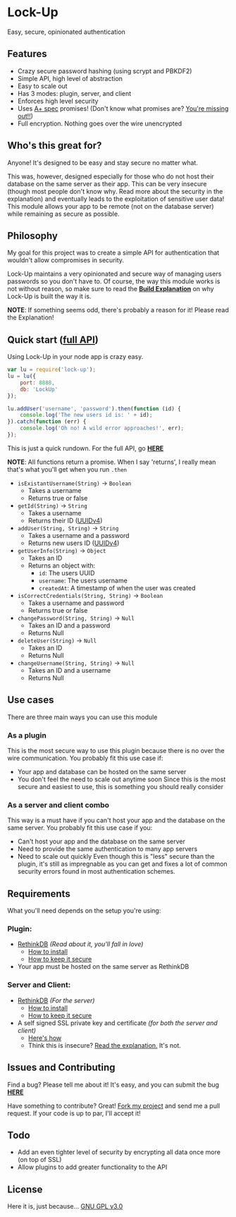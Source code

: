 # Lock-Up
Easy, secure, opinionated authentication

## Features
- Crazy secure password hashing (using scrypt and PBKDF2)
- Simple API, high level of abstraction
- Easy to scale out
- Has 3 modes: plugin, server, and client
- Enforces high level security
- Uses [A+ spec](http://promisesaplus.com/) promises! (Don't know what promises are?
[You're missing out!!](https://github.com/petkaantonov/bluebird#what-are-promises-and-why-should-i-use-them))
- Full encryption. Nothing goes over the wire unencrypted

## Who's this great for?
Anyone! It's designed to be easy and stay secure no matter what.

This was, however, designed especially for those who do not host their database on the
same server as their app. This can be very insecure (though most people don't know why.
Read more about the security in the explanation) and eventually leads to
the exploitation of sensitive user data! This module allows your app to be remote (not on
the database server) while remaining as secure as possible.

## Philosophy
My goal for this project was to create a simple API for authentication that wouldn't
allow compromises in security.

Lock-Up maintains a very opinionated and secure way of managing users passwords so you
don't have to. Of course, the way this module works is not without reason, so make sure
to read the
**[Build Explanation](https://github.com/mkeedlinger/lock-up_node/blob/master/EXPLANATION.md)**
on why Lock-Up is built the way it is.

**NOTE**: If something seems odd, there's probably a reason for it!
Please read the Explanation!

## Quick start ([full API](https://github.com/mkeedlinger/lock-up_node/blob/master/API.md))
Using Lock-Up in your node app is crazy easy.

```javascript
var lu = require('lock-up');
lu = lu({
    port: 8888,
    db: 'LockUp'
});

lu.addUser('username', 'password').then(function (id) {
    console.log('The new users id is: ' + id);
}).catch(function (err) {
    console.log('Oh no! A wild error approaches!', err);
});
```

This is just a quick rundown. For the full API, go **[HERE](https://github.com/mkeedlinger/lock-up_node/blob/master/API.md)**

**NOTE**: All functions return a promise. When I say 'returns', I really mean that's what you'll get when you run `.then`

- `isExistantUsername(String)` -> `Boolean`
    - Takes a username
    - Returns true or false
- `getId(String)` -> `String`
    - Takes a username
    - Returns their ID ([UUIDv4](https://en.wikipedia.org/wiki/Universally_unique_identifier#Version_4_.28random.29))
- `addUser(String, String)` -> `String`
    - Takes a username and a password
    - Returns new users ID ([UUIDv4](https://en.wikipedia.org/wiki/Universally_unique_identifier#Version_4_.28random.29))
- `getUserInfo(String)` -> `Object`
    - Takes an ID
    - Returns an object with:
        - `id`: The users UUID
        - `username`: The users username
        - `createdAt`: A timestamp of when the user was created
- `isCorrectCredentials(String, String)` -> `Boolean`
    - Takes a username and password
    - Returns true or false
- `changePassword(String, String)` -> `Null`
    - Takes an ID and a password
    - Returns Null
- `deleteUser(String)` -> `Null`
    - Takes an ID
    - Returns Null
- `changeUsername(String, String)` -> `Null`
    - Takes an ID and a username
    - Returns Null

## Use cases
There are three main ways you can use this module
### As a plugin
This is the most secure way to use this plugin because there is no over the wire
communication. You probably fit this use case if:
- Your app and database can be hosted on the same server
- You don't feel the need to scale out anytime soon
Since this is the most secure and easiest to use, this is something you should really
consider

### As a server and client combo
This way is a must have if you can't host your app and the database on the same server.
You probably fit this use case if you:
- Can't host your app and the database on the same server
- Need to provide the same authentication to many app servers
- Need to scale out quickly
Even though this is "less" secure than the plugin, it's still as impregnable as you can
get and fixes a lot of common security errors found in most authentication schemes.

## Requirements
What you'll need depends on the setup you're using:

### Plugin:
- [RethinkDB](http://rethinkdb.com/) *(Read about it, you'll fall in love)*
    - [How to install](http://rethinkdb.com/docs/install/)
    - [How to keep it secure](http://rethinkdb.com/docs/security/)
- Your app must be hosted on the same server as RethinkDB

### Server and Client:
- [RethinkDB](http://rethinkdb.com/) *(For the server)*
    - [How to install](http://rethinkdb.com/docs/install/)
    - [How to keep it secure](http://rethinkdb.com/docs/security/)
- A self signed SSL private key and certificate *(for both the server and client)*
    - [Here's how](https://github.com/mkeedlinger/lock-up_node/blob/master/SSL-HOW-TO.md)
    - Think this is insecure? [Read the explanation.](https://github.com/mkeedlinger/lock-up_node/blob/master/EXPLANATION.md) It's not.

## Issues and Contributing
Find a bug? Please tell me about it! It's easy, and you can submit the bug
**[HERE](https://github.com/mkeedlinger/lock-up_node/issues)**

Have something to contribute? Great! [Fork my project](https://github.com/mkeedlinger/lock-up_node/fork)
and send me a pull request. If your code is up to par, I'll accept it!

## Todo
- Add an even tighter level of security by encrypting all data once more (on top of SSL)
- Allow plugins to add greater functionality to the API

## License
Here it is, just because...
[GNU GPL v3.0](https://github.com/mkeedlinger/lock-up_node/blob/master/LICENSE.txt)